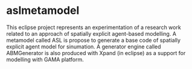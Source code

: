 # aslmetamodel
This eclipse project represents an experimentation of a research work related to an approach of spatially explicit agent-based modelling. 
A metamodel called ASL is propose to generate a base code of spatially explicit agent model for sinumation. 
A generator engine called ABMGenerator is also produced with Xpand (in eclipse) as a support for modelling with GAMA platform.
